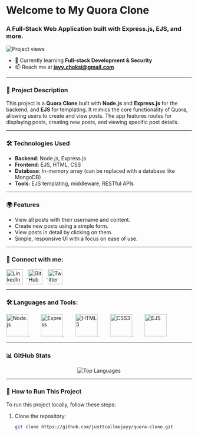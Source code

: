 #  Welcome to My Quora Clone

### A Full-Stack Web Application built with Express.js, EJS, and more.

![Project views](https://komarev.com/ghpvc/?username=justtcallmejayy&label=Profile%20views&color=0e75b6&style=flat)

- 🌱 Currently learning **Full-stack Development & Security**
- 📫 Reach me at **jayy.choksi@gmail.com**

---

### 🚀 Project Description

This project is a **Quora Clone** built with **Node.js** and **Express.js** for the backend, and **EJS** for templating. It mimics the core functionality of Quora, allowing users to create and view posts. The app features routes for displaying posts, creating new posts, and viewing specific post details.

---

### 🛠️ Technologies Used

- **Backend**: Node.js, Express.js
- **Frontend**: EJS, HTML, CSS
- **Database**: In-memory array (can be replaced with a database like MongoDB)
- **Tools**: EJS templating, middleware, RESTful APIs

---

### 🌍 Features

- View all posts with their username and content.
- Create new posts using a simple form.
- View posts in detail by clicking on them.
- Simple, responsive UI with a focus on ease of use.

---

### 🔗 Connect with me:

<p align="left">
  <a href="https://www.linkedin.com/in/jaychoksi18/" target="blank">
    <img align="center" src="https://upload.wikimedia.org/wikipedia/commons/8/81/LinkedIn_icon.svg" alt="LinkedIn" height="40" width="45" style="margin-right: 10px;" />
  </a>
  <a href="https://github.com/justtcallmejayy" target="blank">
    <img align="center" src="https://upload.wikimedia.org/wikipedia/commons/9/91/Octicons-mark-github.svg" alt="GitHub" height="40" width="40" style="margin-right: 10px;" />
  </a>
  <a href="https://x.com/JayyWebDevX" target="blank">
    <img align="center" src="https://upload.wikimedia.org/wikipedia/commons/c/ce/X_logo_2023.svg" alt="Twitter" height="40" width="40" style="margin-right: 10px;" />
  </a>
</p>

---

### 🛠️ Languages and Tools:

<p align="left">
<a href="https://nodejs.org/" target="_blank" rel="noreferrer" style="margin-right: 30px;">
  <img src="https://upload.wikimedia.org/wikipedia/commons/d/d9/Node.js_logo.svg" alt="Node.js" width="60" height="60" />
</a>
<a href="https://expressjs.com/" target="_blank" rel="noreferrer" style="margin-right: 30px;">
  <img src="https://upload.wikimedia.org/wikipedia/commons/6/64/Expressjs.png" alt="Express" width="60" height="60" />
</a>
<a href="https://www.w3.org/TR/html5/" target="_blank" rel="noreferrer" style="margin-right: 30px;">
  <img src="https://upload.wikimedia.org/wikipedia/commons/3/38/HTML5_Badge.svg" alt="HTML5" width="60" height="60" />
</a>
<a href="https://developer.mozilla.org/en-US/docs/Web/CSS" target="_blank" rel="noreferrer" style="margin-right: 30px;">
  <img src="https://upload.wikimedia.org/wikipedia/commons/6/62/CSS3_logo.svg" alt="CSS3" width="60" height="60" />
</a>
<a href="https://ejs.co/" target="_blank" rel="noreferrer" style="margin-right: 30px;">
  <img src="https://upload.wikimedia.org/wikipedia/commons/e/e1/Ejs_logo.svg" alt="EJS" width="60" height="60" />
</a>

</p>

---

### 📊 GitHub Stats

<p align="center">
  <img src="https://github-readme-stats.vercel.app/api/top-langs/?username=justtcallmejayy&layout=compact&theme=tokyonight" alt="Top Languages" />
</p>

---

### 📝 How to Run This Project

To run this project locally, follow these steps:

1. Clone the repository:
   ```bash
   git clone https://github.com/justtcallmejayy/quora-clone.git
